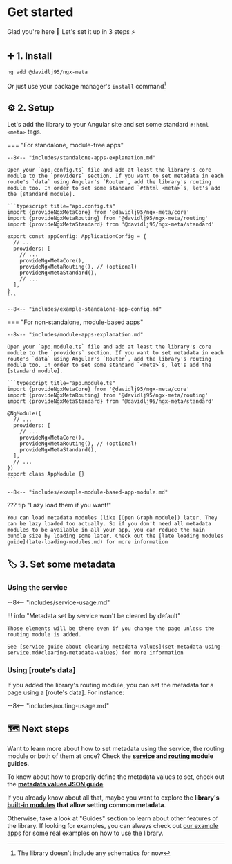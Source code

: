 # Get started

Glad you're here 🥰 Let's set it up in 3 steps ⚡️

## ➕ 1. Install

```shell
ng add @davidlj95/ngx-meta
```

Or just use your package manager's `install` command[^1]

## ⚙️ 2. Setup

Let's add the library to your Angular site and set some standard `#!html <meta>` tags.

=== "For standalone, module-free apps"

    --8<-- "includes/standalone-apps-explanation.md"

    Open your `app.config.ts` file and add at least the library's core module to the `providers` section. If you want to set metadata in each route's `data` using Angular's `Router`, add the library's routing module too. In order to set some standard `#!html <meta>`s, let's add the [standard module].

    ```typescript title="app.config.ts"
    import {provideNgxMetaCore} from '@davidlj95/ngx-meta/core'
    import {provideNgxMetaRouting} from '@davidlj95/ngx-meta/routing'
    import {provideNgxMetaStandard} from '@davidlj95/ngx-meta/standard'

    export const appConfig: ApplicationConfig = {
      // ...
      providers: [
        // ...
        provideNgxMetaCore(),
        provideNgxMetaRouting(), // (optional)
        provideNgxMetaStandard(),
        // ...
      ],
    }
    ```

    --8<-- "includes/example-standalone-app-config.md"

=== "For non-standalone, module-based apps"

    --8<-- "includes/module-apps-explanation.md"

    Open your `app.module.ts` file and add at least the library's core module to the `providers` section. If you want to set metadata in each route's `data` using Angular's `Router`, add the library's routing module too. In order to set some standard `<meta>`s, let's add the [standard module].

    ```typescript title="app.module.ts"
    import {provideNgxMetaCore} from '@davidlj95/ngx-meta/core'
    import {provideNgxMetaRouting} from '@davidlj95/ngx-meta/routing'
    import {provideNgxMetaStandard} from '@davidlj95/ngx-meta/standard'

    @NgModule({
      // ...
      providers: [
        // ...
        provideNgxMetaCore(),
        provideNgxMetaRouting(), // (optional)
        provideNgxMetaStandard(),
      ],
      // ...
    })
    export class AppModule {}
    ```

    --8<-- "includes/example-module-based-app-module.md"

??? tip "Lazy load them if you want!"

    You can load metadata modules (like [Open Graph module]) later. They can be lazy loaded too actually. So if you don't need all metadata modules to be available in all your app, you can reduce the main bundle size by loading some later. Check out the [late loading modules guide](late-loading-modules.md) for more information

## 🏷️ 3. Set some metadata

### Using the service

--8<-- "includes/service-usage.md"

!!! info "Metadata set by service won't be cleared by default"

    Those elements will be there even if you change the page unless the routing module is added.

    See [service guide about clearing metadata values](set-metadata-using-service.md#clearing-metadata-values) for more information

### Using [route's data]

If you added the library's routing module, you can set the metadata for a page using a [route's data]. For instance:

--8<-- "includes/routing-usage.md"

## 🗺️ Next steps

Want to learn more about how to set metadata using the service, the routing module or both of them at once? Check the **[service](set-metadata-using-service.md) and [routing](set-metadata-using-routing.md) module guides**.

To know about how to properly define the metadata values to set, check out the **[metadata values JSON guide](metadata-values-json.md)**

If you already know about all that, maybe you want to explore the **library's [built-in modules](./built-in-modules/index.md) that allow setting common metadata**.

Otherwise, take a look at "Guides" section to learn about other features of the library. If looking for examples, you can always check out [our example apps](example-apps.md) for some real examples on how to use the library.

[^1]: The library doesn't include any schematics for now
